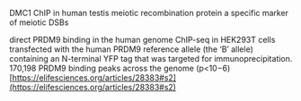 DMC1 ChIP in human testis 
meiotic recombination protein 
a specific marker of meiotic DSBs

direct PRDM9 binding in the human genome
ChIP-seq in HEK293T cells transfected with the human PRDM9 reference allele (the ‘B’ allele) containing an N-terminal YFP tag that was targeted for immunoprecipitation.
170,198 PRDM9 binding peaks across the genome (p<10−6)
[https://elifesciences.org/articles/28383#s2](https://elifesciences.org/articles/28383#s2)

<!--stackedit_data:
eyJoaXN0b3J5IjpbLTExODQ2NjI2MjgsLTc3NjY4ODYwNCwtND
AzMzI3NzY2LDExOTYxMjAxMDhdfQ==
-->